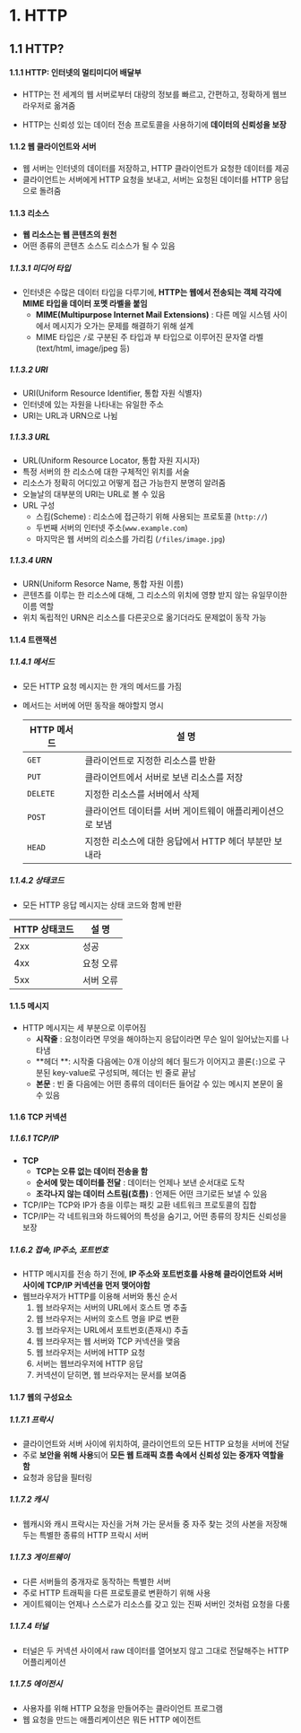 # 1. HTTP

## 1.1 HTTP?

#### 1.1.1 HTTP: 인터넷의 멀티미디어 배달부

- HTTP는 전 세계의 웹 서버로부터 대량의 정보를 빠르고, 간편하고, 정확하게 웹브라우저로 옮겨줌

- HTTP는 신뢰성 있는 데이터 전송 프로토콜을 사용하기에 **데이터의 신뢰성을 보장**

#### 1.1.2 웹 클라이언트와 서버

- 웹 서버는 인터넷의 데이터를 저장하고, HTTP 클라이언트가 요청한 데이터를 제공
- 클라이언트는 서버에게 HTTP 요청을 보내고, 서버는 요청된 데이터를 HTTP 응답으로 돌려줌

#### 1.1.3 리소스

- **웹 리소스는 웹 콘텐츠의 원천**
- 어떤 종류의 콘텐츠 소스도 리소스가 될 수 있음

##### 1.1.3.1 미디어 타입

- 인터넷은 수많은 데이터 타입을 다루기에, **HTTP는 웹에서 전송되는 객체 각각에 MIME 타입을 데이터 포멧 라벨을 붙임**
  - **MIME(Multipurpose Internet Mail Extensions)** : 다른 메일 시스템 사이에서 메시지가 오가는 문제를 해결하기 위해 설계
  - MIME 타입은 `/`로 구분된 주 타입과 부 타입으로 이루어진 문자열 라벨(text/html, image/jpeg 등)

##### 1.1.3.2 URI

- URI(Uniform Resource Identifier, 통합 자원 식별자)
- 인터넷에 있는 자원을 나타내는 유일한 주소
- URI는 URL과 URN으로 나뉨

##### 1.1.3.3 URL

- URL(Uniform Resource Locator, 통합 자원 지시자)
- 특정 서버의 한 리소스에 대한 구체적인 위치를 서술
- 리소스가 정확히 어디있고 어떻게 접근 가능한지 분명히 알려줌
- 오늘날의 대부분의 URI는 URL로 볼 수 있음
- URL 구성
  - 스킴(Scheme) : 리소스에 접근하기 위해 사용되는 프로토콜 (`http://`)
  - 두번째 서버의 인터넷 주소(`www.example.com`)
  - 마지막은 웹 서버의 리소스를 가리킴 (`/files/image.jpg`)

##### 1.1.3.4 URN

- URN(Uniform Resorce Name, 통합 자원 이름)
- 콘텐츠를 이루는 한 리소스에 대해, 그 리소스의 위치에 영향 받지 않는 유일무이한 이름 역할
- 위치 독립적인 URN은 리소스를 다른곳으로 옮기더라도 문제없이 동작 가능

#### 1.1.4 트랜잭션

##### 1.1.4.1 메서드

- 모든 HTTP 요청 메시지는 한 개의 메서드를 가짐

- 메서드는 서버에 어떤 동작을 해야할지 명시

  | <center>HTTP 메서드</center> | <center>설 명</center>                                    |
  | ---------------------------- | --------------------------------------------------------- |
  | `GET`                        | 클라이언트로 지정한 리소스를 반환                         |
  | `PUT`                        | 클라이언트에서 서버로 보낸 리소스를 저장                  |
  | `DELETE`                     | 지정한 리소스를 서버에서 삭제                             |
  | `POST`                       | 클라이언트 데이터를 서버 게이트웨이 애플리케이션으로 보냄 |
  | `HEAD`                       | 지정한 리소스에 대한 응답에서 HTTP 헤더 부분만 보내라     |

##### 1.1.4.2 상태코드

- 모든 HTTP 응답 메시지는 상태 코드와 함께 반환

| <center>HTTP 상태코드</center> | <center>설 명</center> |
| ------------------------------ | ---------------------- |
| 2xx                            | 성공                   |
| 4xx                            | 요청 오류              |
| 5xx                            | 서버 오류              |

#### 1.1.5 메시지

- HTTP 메시지는 세 부분으로 이루어짐
  - **시작줄** : 요청이라면 무엇을 해야하는지 응답이라면 무슨 일이 일어났는지를 나타냄
  - **헤더 **:  시작줄 다음에는 0개 이상의 헤더 필드가 이어지고 콜론(`:`)으로 구분된 key-value로 구성되며, 헤더는 빈 줄로 끝남
  - **본문** : 빈 줄 다음에는 어떤 종류의 데이터든 들어갈 수 있는 메시지 본문이 올 수 있음

#### 1.1.6 TCP 커넥션

##### 1.1.6.1 TCP/IP

- **TCP**
  - **TCP는 오류 없는 데이터 전송을 함**
  - **순서에 맞는 데이터를 전달** : 데이터는 언제나 보낸 순서대로 도착
  - **조각나지 않는 데이터 스트림(흐름)** : 언제든 어떤 크기로든 보낼 수 있음
- TCP/IP는 TCP와 IP가 층을 이루는 패킷 교환 네트워크 프로토콜의 집합
- TCP/IP는 각 네트워크와 하드웨어의 특성을 숨기고, 어떤 종류의 장치든 신뢰성을 보장

##### 1.1.6.2 접속, IP주소, 포트번호

- HTTP 메시지를 전송 하기 전에, **IP 주소와 포트번호를 사용해 클라이언트와 서버 사이에 TCP/IP 커넥션을 먼저 맺어야함**
- 웹브라우저가 HTTP를 이용해 서버와 통신 순서
  1. 웹 브라우저는 서버의 URL에서 호스트 명 추출
  2. 웹 브라우저는 서버의 호스트 명을 IP로 변환
  3. 웹 브라우저는 URL에서 포트번호(존재시) 추출
  4. 웹 브라우저는 웹 서버와 TCP 커넥션을 맺음
  5. 웹 브라우저는 서버에 HTTP 요청
  6. 서버는 웹브라우저에 HTTP 응답
  7. 커넥션이 닫히면, 웹 브라우저는 문서를 보여줌

#### 1.1.7 웹의 구성요소

##### 1.1.7.1 프락시

- 클라이언트와 서버 사이에 위치하여, 클라이언트의 모든 HTTP 요청을 서버에 전달
- 주로 **보안을 위해 사용**되어 **모든 웹 트래픽 흐름 속에서 신뢰성 있는 중개자 역할을 함**
- 요청과 응답을 필터링 

##### 1.1.7.2 캐시

- 웹캐시와 캐시 프락시는 자신을 거쳐 가는 문서들 중 자주 찾는 것의 사본을 저장해 두는 특별한 종류의 HTTP 프락시 서버

##### 1.1.7.3 게이트웨이

- 다른 서버들의 중개자로 동작하는 특별한 서버
- 주로 HTTP 트래픽을 다른 프로토콜로 변환하기 위해 사용
- 게이트웨이는 언제나 스스로가 리소스를 갖고 있는 진짜 서버인 것처럼 요청을 다룸

##### 1.1.7.4 터널

- 터널은 두 커넥션 사이에서 raw 데이터를 열어보지 않고 그대로 전달해주는 HTTP 어플리케이션

##### 1.1.7.5 에이전시

- 사용자를 위해 HTTP 요청을 만들어주는 클라이언트 프로그램
- 웹 요청을 만드는 애플리케이션은 뭐든 HTTP 에이전트